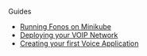 Guides

- [Running Fonos on Minikube](Guides)
- [Deploying your VOIP Network](Guides)
- [Creating your first Voice Application](Guides)